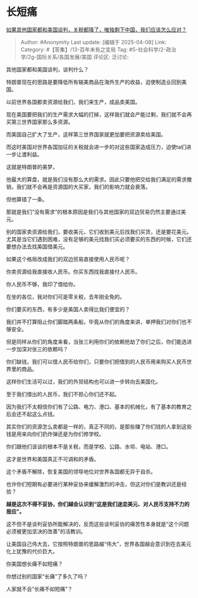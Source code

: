 # 长短痛
[如果其他国家都和美国谈判，关税都降了，唯独剩下中国，我们应该怎么应对？](https://www.zhihu.com/question/1891751951563219031/answer/1892925849973544164)

> Author: #Anonymity
> Last update: [编辑于 2025-04-08]
> Link:
> Category: #【答集】/13-百年未有之变局 
> Tag: #5-社会科学/2-政治学/2g-国际关系/各国发展/美国 
> 评论区:
> 泛讨论:

其他国家都和美国谈判，谈判什么？

特朗普现在的思路是要降低所有输美商品在海外生产的收益，迫使制造业回到美国。

以前世界各国都卖资源给我们，我们来生产，成品卖美国。

现在美国要把我们的生产需求大幅的打掉，这样我们就会产能过剩，我们就不会再买第三世界国家那么多资源。

而美国自己扩大了生产，这样第三世界国家就更加要把资源卖给美国。

而这时美国对世界各国加征的关税就会进一步的对这些国家造成压力，迫使ta们进一步让渡利益。

这就是特朗普的美梦。

他最大的算盘，就是我们没有那么大的需求。因此只要他把交给我们满足的需求撤销，我们就不会再是资源国的大买家，我们的影响力就会衰落。

但他算错了一条。

那就是我们“没有需求”的根本原因是我们与其他国家的双边贸易仍然主要通过美元。

别的国家卖资源给我们，要收美元，它们收到美元后找我们买货，还是要花美元。尤其是当它们遇到困难，没有足够的美元找我们买必须要买的东西的时候，它们还要想办法去找美国借美元。

如果这个格局改成我们的双边贸易直接使用人民币呢？

你卖资源给我直接收人民币。你买东西找我直接付人民币。

你人民币不够，我印了借给你。

在坐的各位，我对你们可是零关税，去年刚全免的。

你们要买的东西，有多少是美国人卖得比我们便宜的？

  

我们并不打算阻止你们脚踏两条船，毕竟从你们的角度来讲，单押我们对你们也不够安全。

但是同样从你们的角度来看，当张三利用你们的依赖抢劫了你们之后，你们能选进一步加深对张三的依赖吗？

你们缺钱，我们可以借人民币给你们，只要你们把借到的人民币用来购买人民币世界里的商品。

这样你们生活可以过，我们的外贸结构也可以进一步转向去美国化。

至于我们借出的人民币，我们不担心你们还不起。

因为我们不太相信你们有了公路、电力、港口、基本的机械化，有了基本的教育之后会还不起这么点钱。

其实你们的资源怎么卖都是一样的，真正不同的，是那些赚了你们钱的人拿到这些钱是用来向你们扔炸弹还是为你们修学校。

你们跟他们该谈的根本不是关税，而是学校、公路、水坝、电站、港口。

这才是世界和美国真正不可调和的矛盾。

这个矛盾不解除，恢复美国的领导地位对世界各国都无异于自杀。

也许你们短期有必要进行某种妥协来缓解激烈的冲击，但这对你们是教训还是经验？

**越是这次不得不妥协，你们越会认识到“这是我们迷恋美元、对人民币支持不力的报应”。**

这不但不是谈判妥协所能解决的，反而这些谈判妥协的痛苦性本身就是“这个问题必须被更加坚决的改善”的活教训。

让美国自己伟大去，它按照特朗普的思路越“伟大”，世界各国越会意识到在去美元化上犹豫的代价巨大。

你美国想长痛不如短痛？

你想过别的国家“长痛”了多久了吗？

人家就不会“长痛不如短痛”？
